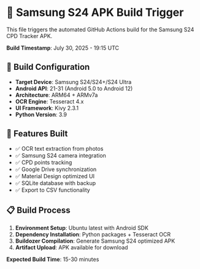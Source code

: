 # 🚀 Samsung S24 APK Build Trigger

This file triggers the automated GitHub Actions build for the Samsung S24 CPD Tracker APK.

**Build Timestamp**: July 30, 2025 - 19:15 UTC

## 📱 Build Configuration
- **Target Device**: Samsung S24/S24+/S24 Ultra
- **Android API**: 21-31 (Android 5.0 to Android 12)
- **Architecture**: ARM64 + ARMv7a
- **OCR Engine**: Tesseract 4.x
- **UI Framework**: Kivy 2.3.1
- **Python Version**: 3.9

## 🔧 Features Built
- ✅ OCR text extraction from photos
- ✅ Samsung S24 camera integration
- ✅ CPD points tracking
- ✅ Google Drive synchronization
- ✅ Material Design optimized UI
- ✅ SQLite database with backup
- ✅ Export to CSV functionality

## 📋 Build Process
1. **Environment Setup**: Ubuntu latest with Android SDK
2. **Dependency Installation**: Python packages + Tesseract OCR
3. **Buildozer Compilation**: Generate Samsung S24 optimized APK
4. **Artifact Upload**: APK available for download

**Expected Build Time**: 15-30 minutes
